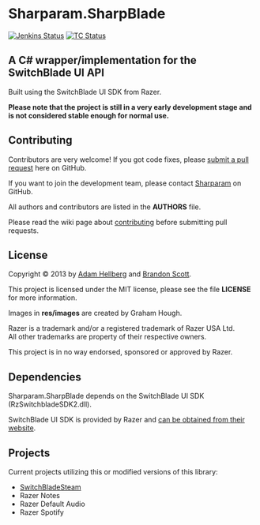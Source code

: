 Sharparam.SharpBlade
====================

[![Jenkins Status](http://ci.sharpblade.net/buildStatus/icon?job=SharpBlade)](http://ci.sharpblade.net/job/SharpBlade/)
[![TC Status](http://tc.sharpblade.net/app/rest/builds/buildType:%28id:sharpblade_MainBuild%29/statusIcon)](http://tc.sharpblade.net/viewType.html?buildTypeId=sharpblade_MainBuild&guest=1)

A C# wrapper/implementation for the SwitchBlade UI API
------------------------------------------------------

Built using the SwitchBlade UI SDK from Razer.

**Please note that the project is still in a very early development stage and is not considered stable enough for normal use.**

Contributing
------------

Contributors are very welcome! If you got code fixes, please [submit a pull request][newpull] here on GitHub.

If you want to join the development team, please contact [Sharparam][sharp] on GitHub.

All authors and contributors are listed in the **AUTHORS** file.

Please read the wiki page about [contributing][contrib] before submitting pull requests.

License
-------

Copyright &copy; 2013 by [Adam Hellberg][sharp] and [Brandon Scott][bs].

This project is licensed under the MIT license, please see the file **LICENSE** for more information.

Images in **res/images** are created by Graham Hough.

Razer is a trademark and/or a registered trademark of Razer USA Ltd.  
All other trademarks are property of their respective owners.

This project is in no way endorsed, sponsored or approved by Razer.

Dependencies
------------

Sharparam.SharpBlade depends on the SwitchBlade UI SDK (RzSwitchbladeSDK2.dll).

SwitchBlade UI SDK is provided by Razer and [can be obtained from their website][rzdev].

Projects
--------

Current projects utilizing this or modified versions of this library:

 * [SwitchBladeSteam][sbs]
 * Razer Notes
 * Razer Default Audio
 * Razer Spotify

[newpull]: https://github.com/Sharparam/SharpBlade/pull/new/master
[sharp]: https://github.com/Sharparam
[contrib]: https://github.com/Sharparam/SharpBlade/wiki/Contributing
[bs]: https://github.com/brandonscott
[rzdev]: http://www.razerzone.com/switchblade-ui/developers
[sbs]: https://github.com/Sharparam/SwitchBladeSteam
